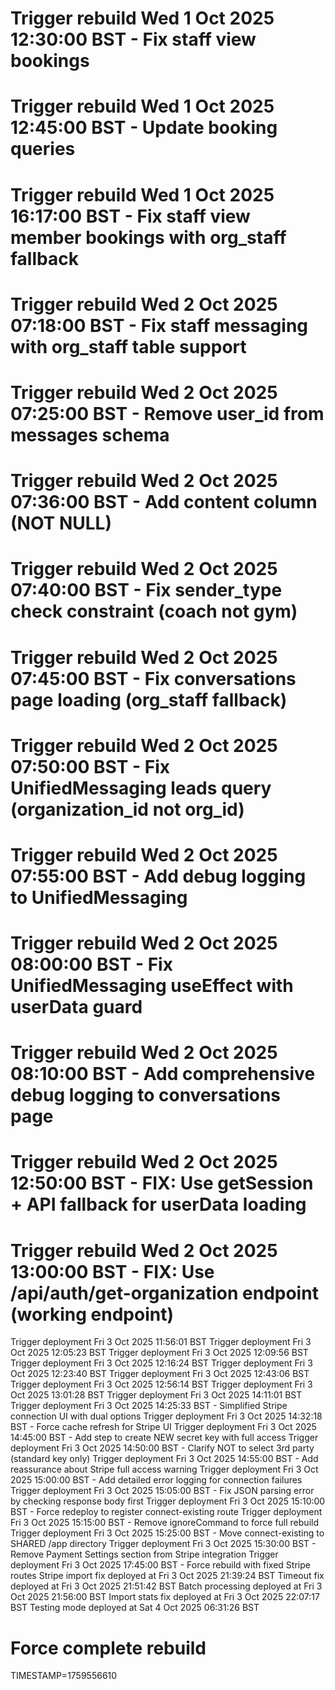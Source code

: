 # Trigger rebuild Wed 1 Oct 2025 12:30:00 BST - Fix staff view bookings

# Trigger rebuild Wed 1 Oct 2025 12:45:00 BST - Update booking queries

# Trigger rebuild Wed 1 Oct 2025 16:17:00 BST - Fix staff view member bookings with org_staff fallback

# Trigger rebuild Wed 2 Oct 2025 07:18:00 BST - Fix staff messaging with org_staff table support

# Trigger rebuild Wed 2 Oct 2025 07:25:00 BST - Remove user_id from messages schema

# Trigger rebuild Wed 2 Oct 2025 07:36:00 BST - Add content column (NOT NULL)

# Trigger rebuild Wed 2 Oct 2025 07:40:00 BST - Fix sender_type check constraint (coach not gym)

# Trigger rebuild Wed 2 Oct 2025 07:45:00 BST - Fix conversations page loading (org_staff fallback)

# Trigger rebuild Wed 2 Oct 2025 07:50:00 BST - Fix UnifiedMessaging leads query (organization_id not org_id)

# Trigger rebuild Wed 2 Oct 2025 07:55:00 BST - Add debug logging to UnifiedMessaging

# Trigger rebuild Wed 2 Oct 2025 08:00:00 BST - Fix UnifiedMessaging useEffect with userData guard

# Trigger rebuild Wed 2 Oct 2025 08:10:00 BST - Add comprehensive debug logging to conversations page

# Trigger rebuild Wed 2 Oct 2025 12:50:00 BST - FIX: Use getSession + API fallback for userData loading

# Trigger rebuild Wed 2 Oct 2025 13:00:00 BST - FIX: Use /api/auth/get-organization endpoint (working endpoint)

Trigger deployment Fri 3 Oct 2025 11:56:01 BST
Trigger deployment Fri 3 Oct 2025 12:05:23 BST
Trigger deployment Fri 3 Oct 2025 12:09:56 BST
Trigger deployment Fri 3 Oct 2025 12:16:24 BST
Trigger deployment Fri 3 Oct 2025 12:23:40 BST
Trigger deployment Fri 3 Oct 2025 12:43:06 BST
Trigger deployment Fri 3 Oct 2025 12:56:14 BST
Trigger deployment Fri 3 Oct 2025 13:01:28 BST
Trigger deployment Fri 3 Oct 2025 14:11:01 BST
Trigger deployment Fri 3 Oct 2025 14:25:33 BST - Simplified Stripe connection UI with dual options
Trigger deployment Fri 3 Oct 2025 14:32:18 BST - Force cache refresh for Stripe UI
Trigger deployment Fri 3 Oct 2025 14:45:00 BST - Add step to create NEW secret key with full access
Trigger deployment Fri 3 Oct 2025 14:50:00 BST - Clarify NOT to select 3rd party (standard key only)
Trigger deployment Fri 3 Oct 2025 14:55:00 BST - Add reassurance about Stripe full access warning
Trigger deployment Fri 3 Oct 2025 15:00:00 BST - Add detailed error logging for connection failures
Trigger deployment Fri 3 Oct 2025 15:05:00 BST - Fix JSON parsing error by checking response body first
Trigger deployment Fri 3 Oct 2025 15:10:00 BST - Force redeploy to register connect-existing route
Trigger deployment Fri 3 Oct 2025 15:15:00 BST - Remove ignoreCommand to force full rebuild
Trigger deployment Fri 3 Oct 2025 15:25:00 BST - Move connect-existing to SHARED /app directory
Trigger deployment Fri 3 Oct 2025 15:30:00 BST - Remove Payment Settings section from Stripe integration
Trigger deployment Fri 3 Oct 2025 17:45:00 BST - Force rebuild with fixed Stripe routes
Stripe import fix deployed at Fri 3 Oct 2025 21:39:24 BST
Timeout fix deployed at Fri 3 Oct 2025 21:51:42 BST
Batch processing deployed at Fri 3 Oct 2025 21:56:00 BST
Import stats fix deployed at Fri 3 Oct 2025 22:07:17 BST
Testing mode deployed at Sat 4 Oct 2025 06:31:26 BST

# Force complete rebuild

TIMESTAMP=1759556610
